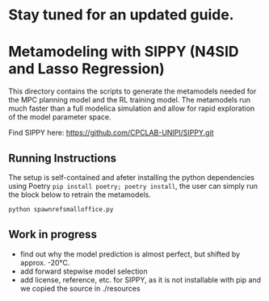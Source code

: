 # Stay tuned for an updated guide.

# Metamodeling with SIPPY (N4SID and Lasso Regression)

This directory contains the scripts to generate the metamodels
needed for the MPC planning model and the RL training model. The
metamodels run much faster than a full modelica simulation and
allow for rapid exploration of the model parameter space.

Find SIPPY here: https://github.com/CPCLAB-UNIPI/SIPPY.git

## Running Instructions

The setup is self-contained and afeter installing the python 
dependencies using Poetry `pip install poetry; poetry install`,
the user can simply run the block below to retrain the metamodels.

```bash
python spawnrefsmalloffice.py
```
## Work in progress

- find out why the model prediction is almost perfect, but shifted by approx. -20°C.
- add forward stepwise model selection
- add license, reference, etc. for SIPPY, as it is not installable with pip and we copied the source in ./resources
